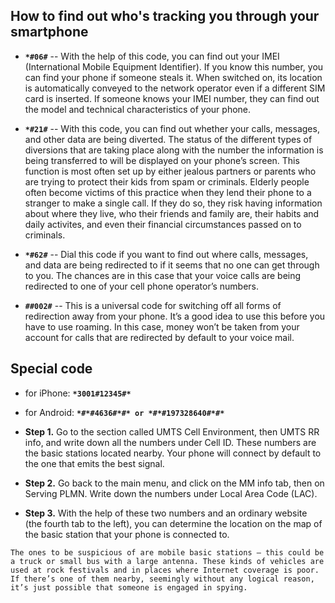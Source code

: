 ## How to find out who's tracking you through your smartphone 
+ **``` *#06# ```** -- With the help of this code, you can find out your IMEI (International Mobile Equipment Identifier). If you know this number, you can find your phone if someone steals it. When switched on, its location is automatically conveyed to the network operator even if a different SIM card is inserted. If someone knows your IMEI number, they can find out the model and technical characteristics of your phone.

+ **``` *#21# ```** -- With this code, you can find out whether your calls, messages, and other data are being diverted. The status of the different types of diversions that are taking place along with the number the information is being transferred to will be displayed on your phone’s screen. This function is most often set up by either jealous partners or parents who are trying to protect their kids from spam or criminals. Elderly people often become victims of this practice when they lend their phone to a stranger to make a single call. If they do so, they risk having information about where they live, who their friends and family are, their habits and daily activites, and even their financial circumstances passed on to criminals.

+ **``` *#62# ```** -- Dial this code if you want to find out where calls, messages, and data are being redirected to if it seems that no one can get through to you. The chances are in this case that your voice calls are being redirected to one of your cell phone operator’s numbers.

+ **``` ##002# ```** -- This is a universal code for switching off all forms of redirection away from your phone. It’s a good idea to use this before you have to use roaming. In this case, money won’t be taken from your account for calls that are redirected by default to your voice mail.

## Special code 
+ for iPhone: **``` *3001#12345#* ```**
+ for Android: **``` *#*#4636#*#* or *#*#197328640#*#* ```**

+ **Step 1.** Go to the section called UMTS Cell Environment, then UMTS RR info, and write down all the numbers under Cell ID. These numbers are the basic stations located nearby. Your phone will connect by default to the one that emits the best signal.

+ **Step 2.** Go back to the main menu, and click on the MM info tab, then on Serving PLMN. Write down the numbers under Local Area Code (LAC).

+ **Step 3.** With the help of these two numbers and an ordinary website (the fourth tab to the left), you can determine the location on the map of the basic station that your phone is connected to.

``` The ones to be suspicious of are mobile basic stations — this could be a truck or small bus with a large antenna. These kinds of vehicles are used at rock festivals and in places where Internet coverage is poor. If there’s one of them nearby, seemingly without any logical reason, it’s just possible that someone is engaged in spying. ```

